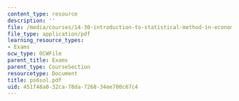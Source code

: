 ```yaml
---
content_type: resource
description: ''
file: /media/courses/14-30-introduction-to-statistical-method-in-economics-spring-2006/451f48a032ca78da726834ee700c67c4_ps6sol.pdf
file_type: application/pdf
learning_resource_types:
- Exams
ocw_type: OCWFile
parent_title: Exams
parent_type: CourseSection
resourcetype: Document
title: ps6sol.pdf
uid: 451f48a0-32ca-78da-7268-34ee700c67c4
---
```

